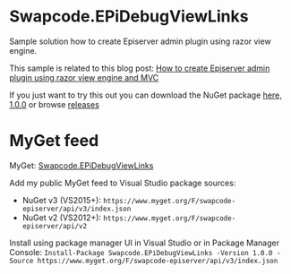 # Swapcode.EPiDebugViewLinks
Sample solution how to create Episerver admin plugin using razor view engine.

This sample is related to this blog post: [How to create Episerver admin plugin using razor view engine and MVC](https://swapcode.wordpress.com/2018/03/16/how-to-create-episerver-admin-plugin-using-razor-view-engine-and-mvc/)

If you just want to try this out you can download the NuGet package [here, 1.0.0](https://github.com/alasvant/Swapcode.EPiDebugViewLinks/releases/download/1.0.0/Swapcode.EPiDebugViewLinks.1.0.0.nupkg) or browse [releases](https://github.com/alasvant/Swapcode.EPiDebugViewLinks/releases)

# MyGet feed
MyGet: [Swapcode.EPiDebugViewLinks](https://www.myget.org/feed/swapcode-episerver/package/nuget/Swapcode.EPiDebugViewLinks)

Add my public MyGet feed to Visual Studio package sources:
- NuGet v3 (VS2015+): `https://www.myget.org/F/swapcode-episerver/api/v3/index.json`
- NuGet v2 (VS2012+): `https://www.myget.org/F/swapcode-episerver/api/v2`

Install using package manager UI in Visual Studio or in Package Manager Console:
`Install-Package Swapcode.EPiDebugViewLinks -Version 1.0.0 -Source https://www.myget.org/F/swapcode-episerver/api/v3/index.json`
